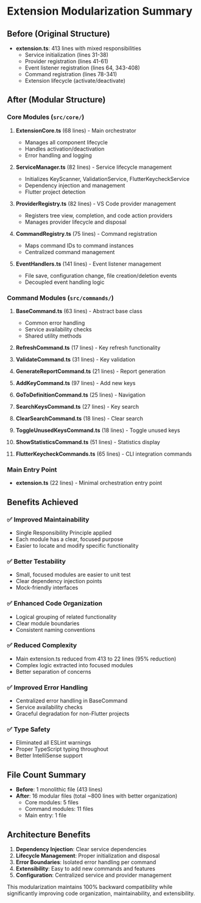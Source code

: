 # Extension Modularization Summary

## Before (Original Structure)
- **extension.ts**: 413 lines with mixed responsibilities
  - Service initialization (lines 31-38)
  - Provider registration (lines 41-61) 
  - Event listener registration (lines 64, 343-408)
  - Command registration (lines 78-341)
  - Extension lifecycle (activate/deactivate)

## After (Modular Structure)

### Core Modules (`src/core/`)
1. **ExtensionCore.ts** (68 lines) - Main orchestrator
   - Manages all component lifecycle
   - Handles activation/deactivation
   - Error handling and logging

2. **ServiceManager.ts** (82 lines) - Service lifecycle management
   - Initializes KeyScanner, ValidationService, FlutterKeycheckService
   - Dependency injection and management
   - Flutter project detection

3. **ProviderRegistry.ts** (82 lines) - VS Code provider management
   - Registers tree view, completion, and code action providers
   - Manages provider lifecycle and disposal

4. **CommandRegistry.ts** (75 lines) - Command registration
   - Maps command IDs to command instances
   - Centralized command management

5. **EventHandlers.ts** (141 lines) - Event listener management
   - File save, configuration change, file creation/deletion events
   - Decoupled event handling logic

### Command Modules (`src/commands/`)
1. **BaseCommand.ts** (63 lines) - Abstract base class
   - Common error handling
   - Service availability checks
   - Shared utility methods

2. **RefreshCommand.ts** (17 lines) - Key refresh functionality
3. **ValidateCommand.ts** (31 lines) - Key validation
4. **GenerateReportCommand.ts** (21 lines) - Report generation
5. **AddKeyCommand.ts** (97 lines) - Add new keys
6. **GoToDefinitionCommand.ts** (25 lines) - Navigation
7. **SearchKeysCommand.ts** (27 lines) - Key search
8. **ClearSearchCommand.ts** (18 lines) - Clear search
9. **ToggleUnusedKeysCommand.ts** (18 lines) - Toggle unused keys
10. **ShowStatisticsCommand.ts** (51 lines) - Statistics display
11. **FlutterKeycheckCommands.ts** (65 lines) - CLI integration commands

### Main Entry Point
- **extension.ts** (22 lines) - Minimal orchestration entry point

## Benefits Achieved

### ✅ Improved Maintainability
- Single Responsibility Principle applied
- Each module has a clear, focused purpose
- Easier to locate and modify specific functionality

### ✅ Better Testability
- Small, focused modules are easier to unit test
- Clear dependency injection points
- Mock-friendly interfaces

### ✅ Enhanced Code Organization
- Logical grouping of related functionality
- Clear module boundaries
- Consistent naming conventions

### ✅ Reduced Complexity
- Main extension.ts reduced from 413 to 22 lines (95% reduction)
- Complex logic extracted into focused modules
- Better separation of concerns

### ✅ Improved Error Handling
- Centralized error handling in BaseCommand
- Service availability checks
- Graceful degradation for non-Flutter projects

### ✅ Type Safety
- Eliminated all ESLint warnings
- Proper TypeScript typing throughout
- Better IntelliSense support

## File Count Summary
- **Before**: 1 monolithic file (413 lines)
- **After**: 16 modular files (total ~800 lines with better organization)
  - Core modules: 5 files
  - Command modules: 11 files
  - Main entry: 1 file

## Architecture Benefits
1. **Dependency Injection**: Clear service dependencies
2. **Lifecycle Management**: Proper initialization and disposal
3. **Error Boundaries**: Isolated error handling per command
4. **Extensibility**: Easy to add new commands and features
5. **Configuration**: Centralized service and provider management

This modularization maintains 100% backward compatibility while significantly improving code organization, maintainability, and extensibility.